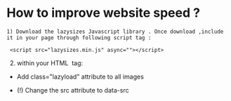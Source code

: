 # How to improve website speed ?
    1) Download the lazysizes Javascript library . Once download ,include it in your page through following script tag :

     <script src="lazysizes.min.js" async=""></script>

2) within your HTML <img> tag:

* Add class="lazyload" attribute to all images
 * (!) Change the src attribute to data-src
 
    <!--Use data-src. And,specify lazyload class-->
     <img data-src="image.jpg" class="lazyload"/>
    
